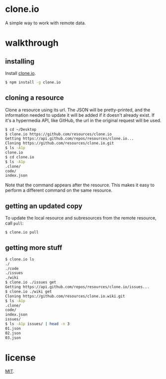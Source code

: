 # clone.io

A simple way to work with remote data.

# walkthrough

## installing

Install [clone.io](http://clone.io/).

``` bash
$ npm install -g clone.io
```

## cloning a resource

Clone a resource using its url. The JSON will be pretty-printed, and the information needed to update it will be added if it doesn't already exist. If it's a hypermedia API, like GitHub, the url in the original request will be used.

``` bash
$ cd ~/Desktop
$ clone.io https://github.com/resources/clone.io
Getting https://api.github.com/repos/resources/clone.io...
Cloning https://github.com/resources/clone.io.git
$ ls -A1p
clone.io
$ cd clone.io
$ ls -A1p
.clone/
code/
index.json
```

Note that the command appears after the resource. This makes it easy to perform a different command on the same resource.

## getting an updated copy

To update the local resource and subresources from the remote resource, call `pull`:

``` bash
$ clone.io pull
```

## getting more stuff

``` bash
$ clone.io ls
./
./code
./issues
./wiki
$ clone.io ./issues get
Getting https://api.github.com/repos/resources/clone.io/issues...
$ clone.io ./wiki get
Cloning https://github.com/resources/clone.io.wiki.git
$ ls -A1p
.clone/
code/
index.json
issues/
$ ls -A1p issues/ | head -n 3
01.json
02.json
03.json
```

# license

[MIT](http://benatkin.mit-license.org/).


